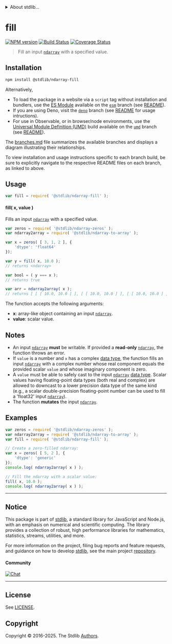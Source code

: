 <!--

@license Apache-2.0

Copyright (c) 2025 The Stdlib Authors.

Licensed under the Apache License, Version 2.0 (the "License");
you may not use this file except in compliance with the License.
You may obtain a copy of the License at

   http://www.apache.org/licenses/LICENSE-2.0

Unless required by applicable law or agreed to in writing, software
distributed under the License is distributed on an "AS IS" BASIS,
WITHOUT WARRANTIES OR CONDITIONS OF ANY KIND, either express or implied.
See the License for the specific language governing permissions and
limitations under the License.

-->


<details>
  <summary>
    About stdlib...
  </summary>
  <p>We believe in a future in which the web is a preferred environment for numerical computation. To help realize this future, we've built stdlib. stdlib is a standard library, with an emphasis on numerical and scientific computation, written in JavaScript (and C) for execution in browsers and in Node.js.</p>
  <p>The library is fully decomposable, being architected in such a way that you can swap out and mix and match APIs and functionality to cater to your exact preferences and use cases.</p>
  <p>When you use stdlib, you can be absolutely certain that you are using the most thorough, rigorous, well-written, studied, documented, tested, measured, and high-quality code out there.</p>
  <p>To join us in bringing numerical computing to the web, get started by checking us out on <a href="https://github.com/stdlib-js/stdlib">GitHub</a>, and please consider <a href="https://opencollective.com/stdlib">financially supporting stdlib</a>. We greatly appreciate your continued support!</p>
</details>

# fill

[![NPM version][npm-image]][npm-url] [![Build Status][test-image]][test-url] [![Coverage Status][coverage-image]][coverage-url] <!-- [![dependencies][dependencies-image]][dependencies-url] -->

> Fill an input [`ndarray`][@stdlib/ndarray/ctor] with a specified value.

<section class="intro">

</section>

<!-- /.intro -->

<section class="installation">

## Installation

```bash
npm install @stdlib/ndarray-fill
```

Alternatively,

-   To load the package in a website via a `script` tag without installation and bundlers, use the [ES Module][es-module] available on the [`esm`][esm-url] branch (see [README][esm-readme]).
-   If you are using Deno, visit the [`deno`][deno-url] branch (see [README][deno-readme] for usage intructions).
-   For use in Observable, or in browser/node environments, use the [Universal Module Definition (UMD)][umd] build available on the [`umd`][umd-url] branch (see [README][umd-readme]).

The [branches.md][branches-url] file summarizes the available branches and displays a diagram illustrating their relationships.

To view installation and usage instructions specific to each branch build, be sure to explicitly navigate to the respective README files on each branch, as linked to above.

</section>

<section class="usage">

## Usage

```javascript
var fill = require( '@stdlib/ndarray-fill' );
```

#### fill( x, value )

Fills an input [`ndarray`][@stdlib/ndarray/ctor] with a specified value.

```javascript
var zeros = require( '@stdlib/ndarray-zeros' );
var ndarray2array = require( '@stdlib/ndarray-to-array' );

var x = zeros( [ 3, 1, 2 ], {
    'dtype': 'float64'
});

var y = fill( x, 10.0 );
// returns <ndarray>

var bool = ( y === x );
// returns true

var arr = ndarray2array( x );
// returns [ [ [ 10.0, 10.0 ] ], [ [ 10.0, 10.0 ] ], [ [ 10.0, 10.0 ] ] ]
```

The function accepts the following arguments:

-   **x**: array-like object containing an input [`ndarray`][@stdlib/ndarray/ctor].
-   **value**: scalar value.

</section>

<!-- /.usage -->

<section class="notes">

## Notes

-   An input [`ndarray`][@stdlib/ndarray/ctor] **must** be writable. If provided a **read-only** [`ndarray`][@stdlib/ndarray/ctor], the function throws an error.
-   If `value` is a number and `x` has a complex [data type][@stdlib/ndarray/dtypes], the function fills an input [`ndarray`][@stdlib/ndarray/ctor] with a complex number whose real component equals the provided scalar `value` and whose imaginary component is zero.
-   A `value` must be able to safely cast to the input [`ndarray`][@stdlib/ndarray/ctor] [data type][@stdlib/ndarray/dtypes]. Scalar values having floating-point data types (both real and complex) are allowed to downcast to a lower precision data type of the same kind (e.g., a scalar double-precision floating-point number can be used to fill a 'float32' input [`ndarray`][@stdlib/ndarray/ctor]).
-   The function **mutates** the input [`ndarray`][@stdlib/ndarray/ctor].

</section>

<!-- /.notes -->

<section class="examples">

## Examples

<!-- eslint no-undef: "error" -->

```javascript
var zeros = require( '@stdlib/ndarray-zeros' );
var ndarray2array = require( '@stdlib/ndarray-to-array' );
var fill = require( '@stdlib/ndarray-fill' );

// Create a zero-filled ndarray:
var x = zeros( [ 5, 2 ], {
    'dtype': 'generic'
});
console.log( ndarray2array( x ) );

// Fill the ndarray with a scalar value:
fill( x, 10.0 );
console.log( ndarray2array( x ) );
```

</section>

<!-- /.examples -->

<!-- Section for related `stdlib` packages. Do not manually edit this section, as it is automatically populated. -->

<section class="related">

</section>

<!-- /.related -->


<section class="main-repo" >

* * *

## Notice

This package is part of [stdlib][stdlib], a standard library for JavaScript and Node.js, with an emphasis on numerical and scientific computing. The library provides a collection of robust, high performance libraries for mathematics, statistics, streams, utilities, and more.

For more information on the project, filing bug reports and feature requests, and guidance on how to develop [stdlib][stdlib], see the main project [repository][stdlib].

#### Community

[![Chat][chat-image]][chat-url]

---

## License

See [LICENSE][stdlib-license].


## Copyright

Copyright &copy; 2016-2025. The Stdlib [Authors][stdlib-authors].

</section>

<!-- /.stdlib -->

<!-- Section for all links. Make sure to keep an empty line after the `section` element and another before the `/section` close. -->

<section class="links">

[npm-image]: http://img.shields.io/npm/v/@stdlib/ndarray-fill.svg
[npm-url]: https://npmjs.org/package/@stdlib/ndarray-fill

[test-image]: https://github.com/stdlib-js/ndarray-fill/actions/workflows/test.yml/badge.svg?branch=main
[test-url]: https://github.com/stdlib-js/ndarray-fill/actions/workflows/test.yml?query=branch:main

[coverage-image]: https://img.shields.io/codecov/c/github/stdlib-js/ndarray-fill/main.svg
[coverage-url]: https://codecov.io/github/stdlib-js/ndarray-fill?branch=main

<!--

[dependencies-image]: https://img.shields.io/david/stdlib-js/ndarray-fill.svg
[dependencies-url]: https://david-dm.org/stdlib-js/ndarray-fill/main

-->

[chat-image]: https://img.shields.io/gitter/room/stdlib-js/stdlib.svg
[chat-url]: https://app.gitter.im/#/room/#stdlib-js_stdlib:gitter.im

[stdlib]: https://github.com/stdlib-js/stdlib

[stdlib-authors]: https://github.com/stdlib-js/stdlib/graphs/contributors

[umd]: https://github.com/umdjs/umd
[es-module]: https://developer.mozilla.org/en-US/docs/Web/JavaScript/Guide/Modules

[deno-url]: https://github.com/stdlib-js/ndarray-fill/tree/deno
[deno-readme]: https://github.com/stdlib-js/ndarray-fill/blob/deno/README.md
[umd-url]: https://github.com/stdlib-js/ndarray-fill/tree/umd
[umd-readme]: https://github.com/stdlib-js/ndarray-fill/blob/umd/README.md
[esm-url]: https://github.com/stdlib-js/ndarray-fill/tree/esm
[esm-readme]: https://github.com/stdlib-js/ndarray-fill/blob/esm/README.md
[branches-url]: https://github.com/stdlib-js/ndarray-fill/blob/main/branches.md

[stdlib-license]: https://raw.githubusercontent.com/stdlib-js/ndarray-fill/main/LICENSE

[@stdlib/ndarray/ctor]: https://github.com/stdlib-js/ndarray-ctor

[@stdlib/ndarray/dtypes]: https://github.com/stdlib-js/ndarray-dtypes

<!-- <related-links> -->

<!-- </related-links> -->

</section>

<!-- /.links -->
